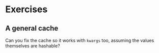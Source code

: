 # Exercises

## A general cache

Can you fix the cache so it works with `kwargs` too, assuming the values themselves are hashable?
